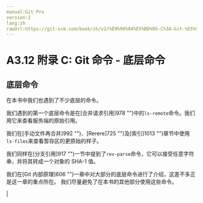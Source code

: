 ```yaml
---
manual:Git Pro
version:2
lang:zh
rawUrl:https://git-scm.com/book/zh/v2/%E9%99%84%E5%BD%95-C%3A-Git-%E5%91%BD%E4%BB%A4-%E5%BA%95%E5%B1%82%E5%91%BD%E4%BB%A4
---
```



# A3.12 附录 C: Git 命令 - 底层命令

## 底层命令<a name="_底层命令_2"></a>


在本书中我们也遇到了不少底层的命令。




我们遇到的第一个底层命令是在[合并请求引用]978 "")中的`ls-remote`命令。我们用它来查看服务端的原始引用。




我们在[手动文件再合并]992 "")、[Rerere]725 "")及[索引]1013 "")章节中使用`ls-files`来查看暂存区的更原始的样子。




我们同样在[分支引用]917 "")一节中提到了`rev-parse`命令，它可以接受任意字符串，并将其转成一个对象的 SHA-1 值。




我们在[Git 内部原理]606 "")一章中对大部分的底层命令进行了介绍，这差不多正是这一章的重点所在。 我们尽量避免了在本书的其他部分使用这些命令。


|


